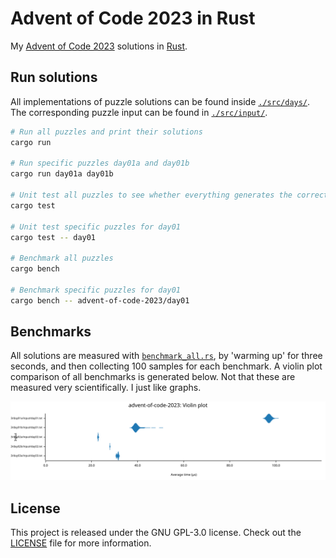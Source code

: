 # Advent of Code 2023 in Rust
My [Advent of Code 2023](https://adventofcode.com/2023) solutions in [Rust](https://www.rust-lang.org/).

## Run solutions
All implementations of puzzle solutions can be found inside [`./src/days/`](./src/days). The corresponding puzzle input can be found in [`./src/input/`](./src/input).

```bash
# Run all puzzles and print their solutions
cargo run

# Run specific puzzles day01a and day01b
cargo run day01a day01b

# Unit test all puzzles to see whether everything generates the correct answer 
cargo test

# Unit test specific puzzles for day01
cargo test -- day01

# Benchmark all puzzles
cargo bench

# Benchmark specific puzzles for day01
cargo bench -- advent-of-code-2023/day01
```

## Benchmarks
All solutions are measured with [`benchmark_all.rs`](./benches/benchmark_all.rs), by 'warming up' for three seconds, and then collecting 100 samples for each benchmark. A violin plot comparison of all benchmarks is generated below. Not that these are measured very scientifically. I just like graphs.

![violin plot of all benchmarks](./target/criterion/advent-of-code-2023/report/violin.svg)

## License
This project is released under the GNU GPL-3.0 license.
Check out the [LICENSE](LICENSE) file for more information.